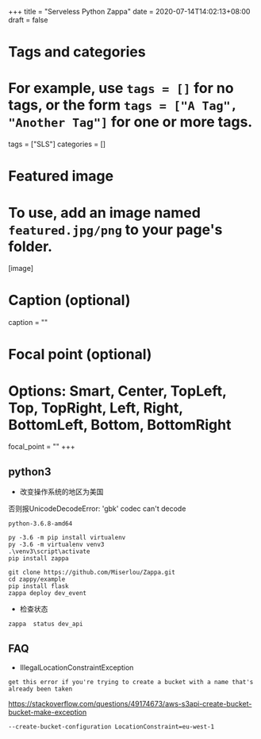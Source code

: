 +++
title = "Serveless Python Zappa"
date = 2020-07-14T14:02:13+08:00
draft = false

# Tags and categories
# For example, use `tags = []` for no tags, or the form `tags = ["A Tag", "Another Tag"]` for one or more tags.
tags = ["SLS"]
categories = []

# Featured image
# To use, add an image named `featured.jpg/png` to your page's folder. 
[image]
  # Caption (optional)
  caption = ""

  # Focal point (optional)
  # Options: Smart, Center, TopLeft, Top, TopRight, Left, Right, BottomLeft, Bottom, BottomRight
  focal_point = ""
+++


## python3

- 改变操作系统的地区为美国

否则报UnicodeDecodeError: 'gbk' codec can't decode 


`python-3.6.8-amd64`

```
py -3.6 -m pip install virtualenv
py -3.6 -m virtualenv venv3
.\venv3\script\activate
pip install zappa

git clone https://github.com/Miserlou/Zappa.git
cd zappy/example
pip install flask
zappa deploy dev_event
```

- 检查状态

```
zappa  status dev_api
```


## FAQ

- IllegalLocationConstraintException

```
get this error if you're trying to create a bucket with a name that's already been taken

```

https://stackoverflow.com/questions/49174673/aws-s3api-create-bucket-bucket-make-exception


```
--create-bucket-configuration LocationConstraint=eu-west-1
```